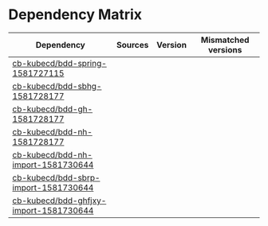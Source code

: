 # Dependency Matrix

Dependency | Sources | Version | Mismatched versions
---------- | ------- | ------- | -------------------
[cb-kubecd/bdd-spring-1581727115](https://github.com/cb-kubecd/bdd-spring-1581727115.git) |  | []() | 
[cb-kubecd/bdd-sbhg-1581728177](https://github.com/cb-kubecd/bdd-sbhg-1581728177.git) |  | []() | 
[cb-kubecd/bdd-gh-1581728177](https://github.com/cb-kubecd/bdd-gh-1581728177.git) |  | []() | 
[cb-kubecd/bdd-nh-1581728177](https://github.com/cb-kubecd/bdd-nh-1581728177.git) |  | []() | 
[cb-kubecd/bdd-nh-import-1581730644](https://github.com/cb-kubecd/bdd-nh-import-1581730644.git) |  | []() | 
[cb-kubecd/bdd-sbrp-import-1581730644](https://github.com/cb-kubecd/bdd-sbrp-import-1581730644.git) |  | []() | 
[cb-kubecd/bdd-ghfjxy-import-1581730644](https://github.com/cb-kubecd/bdd-ghfjxy-import-1581730644.git) |  | []() | 
